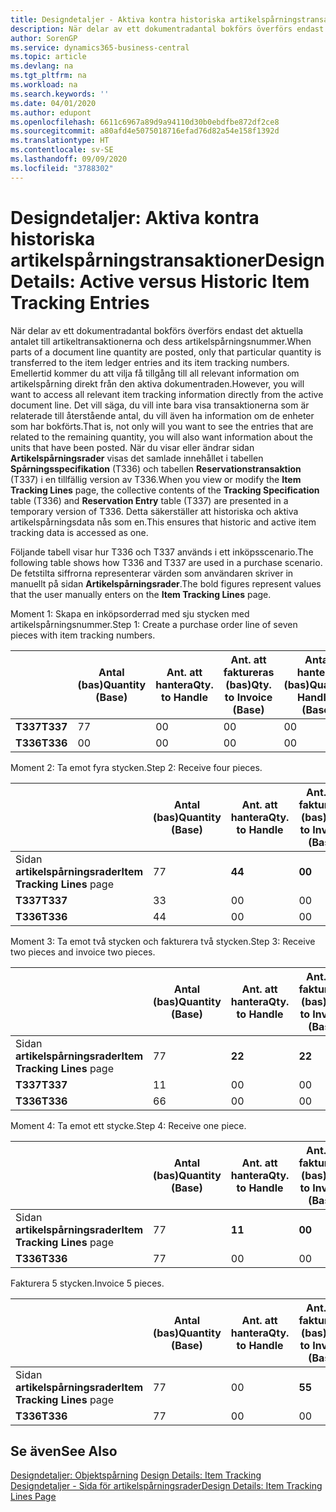 ```yaml
---
title: Designdetaljer - Aktiva kontra historiska artikelspårningstransaktioner | Microsoft Docs
description: När delar av ett dokumentradantal bokförs överförs endast det aktuella antalet till artikeltransaktionerna och dess artikelspårningsnummer. Emellertid kommer du att vilja få tillgång till all relevant information om artikelspårning direkt från den aktiva dokumentraden. Det vill säga, du vill inte bara visa transaktionerna som är relaterade till återstående antal, du vill även ha information om de enheter som har bokförts. När du visar eller ändrar sidan **Artikelspårningsrader** visas det samlade innehållet i tabellen **Spårningsspecifikation** (T336) och tabellen **Reservationstransaktion** (T337) i en tillfällig version av T336. Detta säkerställer att historiska och aktiva artikelspårningsdata nås som en.
author: SorenGP
ms.service: dynamics365-business-central
ms.topic: article
ms.devlang: na
ms.tgt_pltfrm: na
ms.workload: na
ms.search.keywords: ''
ms.date: 04/01/2020
ms.author: edupont
ms.openlocfilehash: 6611c6967a89d9a94110d30b0ebdfbe872df2ce8
ms.sourcegitcommit: a80afd4e5075018716efad76d82a54e158f1392d
ms.translationtype: HT
ms.contentlocale: sv-SE
ms.lasthandoff: 09/09/2020
ms.locfileid: "3788302"
---
```

# <a name="design-details-active-versus-historic-item-tracking-entries"></a><span data-ttu-id="580a0-107">Designdetaljer: Aktiva kontra historiska artikelspårningstransaktioner</span><span class="sxs-lookup"><span data-stu-id="580a0-107">Design Details: Active versus Historic Item Tracking Entries</span></span>
<span data-ttu-id="580a0-108">När delar av ett dokumentradantal bokförs överförs endast det aktuella antalet till artikeltransaktionerna och dess artikelspårningsnummer.</span><span class="sxs-lookup"><span data-stu-id="580a0-108">When parts of a document line quantity are posted, only that particular quantity is transferred to the item ledger entries and its item tracking numbers.</span></span> <span data-ttu-id="580a0-109">Emellertid kommer du att vilja få tillgång till all relevant information om artikelspårning direkt från den aktiva dokumentraden.</span><span class="sxs-lookup"><span data-stu-id="580a0-109">However, you will want to access all relevant item tracking information directly from the active document line.</span></span> <span data-ttu-id="580a0-110">Det vill säga, du vill inte bara visa transaktionerna som är relaterade till återstående antal, du vill även ha information om de enheter som har bokförts.</span><span class="sxs-lookup"><span data-stu-id="580a0-110">That is, not only will you want to see the entries that are related to the remaining quantity, you will also want information about the units that have been posted.</span></span> <span data-ttu-id="580a0-111">När du visar eller ändrar sidan **Artikelspårningsrader** visas det samlade innehållet i tabellen **Spårningsspecifikation** (T336) och tabellen **Reservationstransaktion** (T337) i en tillfällig version av T336.</span><span class="sxs-lookup"><span data-stu-id="580a0-111">When you view or modify the **Item Tracking Lines** page, the collective contents of the **Tracking Specification** table (T336) and **Reservation Entry** table (T337) are presented in a temporary version of T336.</span></span> <span data-ttu-id="580a0-112">Detta säkerställer att historiska och aktiva artikelspårningsdata nås som en.</span><span class="sxs-lookup"><span data-stu-id="580a0-112">This ensures that historic and active item tracking data is accessed as one.</span></span>  

 <span data-ttu-id="580a0-113">Följande tabell visar hur T336 och T337 används i ett inköpsscenario.</span><span class="sxs-lookup"><span data-stu-id="580a0-113">The following table shows how T336 and T337 are used in a purchase scenario.</span></span> <span data-ttu-id="580a0-114">De fetstilta siffrorna representerar värden som användaren skriver in manuellt på sidan **Artikelspårningsrader**.</span><span class="sxs-lookup"><span data-stu-id="580a0-114">The bold figures represent values that the user manually enters on the **Item Tracking Lines** page.</span></span>  

 <span data-ttu-id="580a0-115">Moment 1: Skapa en inköpsorderrad med sju stycken med artikelspårningsnummer.</span><span class="sxs-lookup"><span data-stu-id="580a0-115">Step 1: Create a purchase order line of seven pieces with item tracking numbers.</span></span>  

||<span data-ttu-id="580a0-116">**Antal (bas)**</span><span class="sxs-lookup"><span data-stu-id="580a0-116">**Quantity (Base)**</span></span>|<span data-ttu-id="580a0-117">**Ant. att hantera**</span><span class="sxs-lookup"><span data-stu-id="580a0-117">**Qty. to Handle**</span></span>|<span data-ttu-id="580a0-118">**Ant. att faktureras (bas)**</span><span class="sxs-lookup"><span data-stu-id="580a0-118">**Qty. to Invoice (Base)**</span></span>|<span data-ttu-id="580a0-119">**Antal hanterat (bas)**</span><span class="sxs-lookup"><span data-stu-id="580a0-119">**Quantity Handled (Base)**</span></span>|<span data-ttu-id="580a0-120">**Antal fakturerat (bas)**</span><span class="sxs-lookup"><span data-stu-id="580a0-120">**Quantity Invoiced (Base)**</span></span>|  
|-|----------------------------------------------|--------------------------------------------|------------------------------------------------------|-------------------------------------------------------|--------------------------------------------------------|  
|<span data-ttu-id="580a0-121">**T337**</span><span class="sxs-lookup"><span data-stu-id="580a0-121">**T337**</span></span>|<span data-ttu-id="580a0-122">7</span><span class="sxs-lookup"><span data-stu-id="580a0-122">7</span></span>|<span data-ttu-id="580a0-123">0</span><span class="sxs-lookup"><span data-stu-id="580a0-123">0</span></span>|<span data-ttu-id="580a0-124">0</span><span class="sxs-lookup"><span data-stu-id="580a0-124">0</span></span>|<span data-ttu-id="580a0-125">0</span><span class="sxs-lookup"><span data-stu-id="580a0-125">0</span></span>|<span data-ttu-id="580a0-126">0</span><span class="sxs-lookup"><span data-stu-id="580a0-126">0</span></span>|  
|<span data-ttu-id="580a0-127">**T336**</span><span class="sxs-lookup"><span data-stu-id="580a0-127">**T336**</span></span>|<span data-ttu-id="580a0-128">0</span><span class="sxs-lookup"><span data-stu-id="580a0-128">0</span></span>|<span data-ttu-id="580a0-129">0</span><span class="sxs-lookup"><span data-stu-id="580a0-129">0</span></span>|<span data-ttu-id="580a0-130">0</span><span class="sxs-lookup"><span data-stu-id="580a0-130">0</span></span>|<span data-ttu-id="580a0-131">0</span><span class="sxs-lookup"><span data-stu-id="580a0-131">0</span></span>|<span data-ttu-id="580a0-132">0</span><span class="sxs-lookup"><span data-stu-id="580a0-132">0</span></span>|  

 <span data-ttu-id="580a0-133">Moment 2: Ta emot fyra stycken.</span><span class="sxs-lookup"><span data-stu-id="580a0-133">Step 2: Receive four pieces.</span></span>  

||<span data-ttu-id="580a0-134">**Antal (bas)**</span><span class="sxs-lookup"><span data-stu-id="580a0-134">**Quantity (Base)**</span></span>|<span data-ttu-id="580a0-135">**Ant. att hantera**</span><span class="sxs-lookup"><span data-stu-id="580a0-135">**Qty. to Handle**</span></span>|<span data-ttu-id="580a0-136">**Ant. att faktureras (bas)**</span><span class="sxs-lookup"><span data-stu-id="580a0-136">**Qty. to Invoice (Base)**</span></span>|<span data-ttu-id="580a0-137">**Antal hanterat (bas)**</span><span class="sxs-lookup"><span data-stu-id="580a0-137">**Quantity Handled (Base)**</span></span>|<span data-ttu-id="580a0-138">**Antal fakturerat (bas)**</span><span class="sxs-lookup"><span data-stu-id="580a0-138">**Quantity Invoiced (Base)**</span></span>|  
|-|----------------------------------------------|--------------------------------------------|------------------------------------------------------|-------------------------------------------------------|--------------------------------------------------------|  
|<span data-ttu-id="580a0-139">Sidan **artikelspårningsrader**</span><span class="sxs-lookup"><span data-stu-id="580a0-139">**Item Tracking Lines** page</span></span>|<span data-ttu-id="580a0-140">7</span><span class="sxs-lookup"><span data-stu-id="580a0-140">7</span></span>|<span data-ttu-id="580a0-141">**4**</span><span class="sxs-lookup"><span data-stu-id="580a0-141">**4**</span></span>|<span data-ttu-id="580a0-142">**0**</span><span class="sxs-lookup"><span data-stu-id="580a0-142">**0**</span></span>|<span data-ttu-id="580a0-143">0</span><span class="sxs-lookup"><span data-stu-id="580a0-143">0</span></span>|<span data-ttu-id="580a0-144">0</span><span class="sxs-lookup"><span data-stu-id="580a0-144">0</span></span>|  
|<span data-ttu-id="580a0-145">**T337**</span><span class="sxs-lookup"><span data-stu-id="580a0-145">**T337**</span></span>|<span data-ttu-id="580a0-146">3</span><span class="sxs-lookup"><span data-stu-id="580a0-146">3</span></span>|<span data-ttu-id="580a0-147">0</span><span class="sxs-lookup"><span data-stu-id="580a0-147">0</span></span>|<span data-ttu-id="580a0-148">0</span><span class="sxs-lookup"><span data-stu-id="580a0-148">0</span></span>|<span data-ttu-id="580a0-149">0</span><span class="sxs-lookup"><span data-stu-id="580a0-149">0</span></span>|<span data-ttu-id="580a0-150">0</span><span class="sxs-lookup"><span data-stu-id="580a0-150">0</span></span>|  
|<span data-ttu-id="580a0-151">**T336**</span><span class="sxs-lookup"><span data-stu-id="580a0-151">**T336**</span></span>|<span data-ttu-id="580a0-152">4</span><span class="sxs-lookup"><span data-stu-id="580a0-152">4</span></span>|<span data-ttu-id="580a0-153">0</span><span class="sxs-lookup"><span data-stu-id="580a0-153">0</span></span>|<span data-ttu-id="580a0-154">0</span><span class="sxs-lookup"><span data-stu-id="580a0-154">0</span></span>|<span data-ttu-id="580a0-155">4</span><span class="sxs-lookup"><span data-stu-id="580a0-155">4</span></span>|<span data-ttu-id="580a0-156">0</span><span class="sxs-lookup"><span data-stu-id="580a0-156">0</span></span>|  

 <span data-ttu-id="580a0-157">Moment 3: Ta emot två stycken och fakturera två stycken.</span><span class="sxs-lookup"><span data-stu-id="580a0-157">Step 3: Receive two pieces and invoice two pieces.</span></span>  

||<span data-ttu-id="580a0-158">**Antal (bas)**</span><span class="sxs-lookup"><span data-stu-id="580a0-158">**Quantity (Base)**</span></span>|<span data-ttu-id="580a0-159">**Ant. att hantera**</span><span class="sxs-lookup"><span data-stu-id="580a0-159">**Qty. to Handle**</span></span>|<span data-ttu-id="580a0-160">**Ant. att faktureras (bas)**</span><span class="sxs-lookup"><span data-stu-id="580a0-160">**Qty. to Invoice (Base)**</span></span>|<span data-ttu-id="580a0-161">**Antal hanterat (bas)**</span><span class="sxs-lookup"><span data-stu-id="580a0-161">**Quantity Handled (Base)**</span></span>|<span data-ttu-id="580a0-162">**Antal fakturerat (bas)**</span><span class="sxs-lookup"><span data-stu-id="580a0-162">**Quantity Invoiced (Base)**</span></span>|  
|-|----------------------------------------------|--------------------------------------------|------------------------------------------------------|-------------------------------------------------------|--------------------------------------------------------|  
|<span data-ttu-id="580a0-163">Sidan **artikelspårningsrader**</span><span class="sxs-lookup"><span data-stu-id="580a0-163">**Item Tracking Lines** page</span></span>|<span data-ttu-id="580a0-164">7</span><span class="sxs-lookup"><span data-stu-id="580a0-164">7</span></span>|<span data-ttu-id="580a0-165">**2**</span><span class="sxs-lookup"><span data-stu-id="580a0-165">**2**</span></span>|<span data-ttu-id="580a0-166">**2**</span><span class="sxs-lookup"><span data-stu-id="580a0-166">**2**</span></span>|<span data-ttu-id="580a0-167">4</span><span class="sxs-lookup"><span data-stu-id="580a0-167">4</span></span>|<span data-ttu-id="580a0-168">0</span><span class="sxs-lookup"><span data-stu-id="580a0-168">0</span></span>|  
|<span data-ttu-id="580a0-169">**T337**</span><span class="sxs-lookup"><span data-stu-id="580a0-169">**T337**</span></span>|<span data-ttu-id="580a0-170">1</span><span class="sxs-lookup"><span data-stu-id="580a0-170">1</span></span>|<span data-ttu-id="580a0-171">0</span><span class="sxs-lookup"><span data-stu-id="580a0-171">0</span></span>|<span data-ttu-id="580a0-172">0</span><span class="sxs-lookup"><span data-stu-id="580a0-172">0</span></span>|<span data-ttu-id="580a0-173">0</span><span class="sxs-lookup"><span data-stu-id="580a0-173">0</span></span>|<span data-ttu-id="580a0-174">0</span><span class="sxs-lookup"><span data-stu-id="580a0-174">0</span></span>|  
|<span data-ttu-id="580a0-175">**T336**</span><span class="sxs-lookup"><span data-stu-id="580a0-175">**T336**</span></span>|<span data-ttu-id="580a0-176">6</span><span class="sxs-lookup"><span data-stu-id="580a0-176">6</span></span>|<span data-ttu-id="580a0-177">0</span><span class="sxs-lookup"><span data-stu-id="580a0-177">0</span></span>|<span data-ttu-id="580a0-178">0</span><span class="sxs-lookup"><span data-stu-id="580a0-178">0</span></span>|<span data-ttu-id="580a0-179">6</span><span class="sxs-lookup"><span data-stu-id="580a0-179">6</span></span>|<span data-ttu-id="580a0-180">2</span><span class="sxs-lookup"><span data-stu-id="580a0-180">2</span></span>|  

 <span data-ttu-id="580a0-181">Moment 4: Ta emot ett stycke.</span><span class="sxs-lookup"><span data-stu-id="580a0-181">Step 4: Receive one piece.</span></span>  

||<span data-ttu-id="580a0-182">**Antal (bas)**</span><span class="sxs-lookup"><span data-stu-id="580a0-182">**Quantity (Base)**</span></span>|<span data-ttu-id="580a0-183">**Ant. att hantera**</span><span class="sxs-lookup"><span data-stu-id="580a0-183">**Qty. to Handle**</span></span>|<span data-ttu-id="580a0-184">**Ant. att faktureras (bas)**</span><span class="sxs-lookup"><span data-stu-id="580a0-184">**Qty. to Invoice (Base)**</span></span>|<span data-ttu-id="580a0-185">**Antal hanterat (bas)**</span><span class="sxs-lookup"><span data-stu-id="580a0-185">**Quantity Handled (Base)**</span></span>|<span data-ttu-id="580a0-186">**Antal fakturerat (bas)**</span><span class="sxs-lookup"><span data-stu-id="580a0-186">**Quantity Invoiced (Base)**</span></span>|  
|-|----------------------------------------------|--------------------------------------------|------------------------------------------------------|-------------------------------------------------------|--------------------------------------------------------|  
|<span data-ttu-id="580a0-187">Sidan **artikelspårningsrader**</span><span class="sxs-lookup"><span data-stu-id="580a0-187">**Item Tracking Lines** page</span></span>|<span data-ttu-id="580a0-188">7</span><span class="sxs-lookup"><span data-stu-id="580a0-188">7</span></span>|<span data-ttu-id="580a0-189">**1**</span><span class="sxs-lookup"><span data-stu-id="580a0-189">**1**</span></span>|<span data-ttu-id="580a0-190">**0**</span><span class="sxs-lookup"><span data-stu-id="580a0-190">**0**</span></span>|<span data-ttu-id="580a0-191">6</span><span class="sxs-lookup"><span data-stu-id="580a0-191">6</span></span>|<span data-ttu-id="580a0-192">2</span><span class="sxs-lookup"><span data-stu-id="580a0-192">2</span></span>|  
|<span data-ttu-id="580a0-193">**T336**</span><span class="sxs-lookup"><span data-stu-id="580a0-193">**T336**</span></span>|<span data-ttu-id="580a0-194">7</span><span class="sxs-lookup"><span data-stu-id="580a0-194">7</span></span>|<span data-ttu-id="580a0-195">0</span><span class="sxs-lookup"><span data-stu-id="580a0-195">0</span></span>|<span data-ttu-id="580a0-196">0</span><span class="sxs-lookup"><span data-stu-id="580a0-196">0</span></span>|<span data-ttu-id="580a0-197">7</span><span class="sxs-lookup"><span data-stu-id="580a0-197">7</span></span>|<span data-ttu-id="580a0-198">2</span><span class="sxs-lookup"><span data-stu-id="580a0-198">2</span></span>|  

 <span data-ttu-id="580a0-199">Fakturera 5 stycken.</span><span class="sxs-lookup"><span data-stu-id="580a0-199">Invoice 5 pieces.</span></span>  

||<span data-ttu-id="580a0-200">**Antal (bas)**</span><span class="sxs-lookup"><span data-stu-id="580a0-200">**Quantity (Base)**</span></span>|<span data-ttu-id="580a0-201">**Ant. att hantera**</span><span class="sxs-lookup"><span data-stu-id="580a0-201">**Qty. to Handle**</span></span>|<span data-ttu-id="580a0-202">**Ant. att faktureras (bas)**</span><span class="sxs-lookup"><span data-stu-id="580a0-202">**Qty. to Invoice (Base)**</span></span>|<span data-ttu-id="580a0-203">**Antal hanterat (bas)**</span><span class="sxs-lookup"><span data-stu-id="580a0-203">**Quantity Handled (Base)**</span></span>|<span data-ttu-id="580a0-204">**Antal fakturerat (bas)**</span><span class="sxs-lookup"><span data-stu-id="580a0-204">**Quantity Invoiced (Base)**</span></span>|  
|-|----------------------------------------------|--------------------------------------------|------------------------------------------------------|-------------------------------------------------------|--------------------------------------------------------|  
|<span data-ttu-id="580a0-205">Sidan **artikelspårningsrader**</span><span class="sxs-lookup"><span data-stu-id="580a0-205">**Item Tracking Lines** page</span></span>|<span data-ttu-id="580a0-206">7</span><span class="sxs-lookup"><span data-stu-id="580a0-206">7</span></span>|<span data-ttu-id="580a0-207">0</span><span class="sxs-lookup"><span data-stu-id="580a0-207">0</span></span>|<span data-ttu-id="580a0-208">**5**</span><span class="sxs-lookup"><span data-stu-id="580a0-208">**5**</span></span>|<span data-ttu-id="580a0-209">7</span><span class="sxs-lookup"><span data-stu-id="580a0-209">7</span></span>|<span data-ttu-id="580a0-210">2</span><span class="sxs-lookup"><span data-stu-id="580a0-210">2</span></span>|  
|<span data-ttu-id="580a0-211">**T336**</span><span class="sxs-lookup"><span data-stu-id="580a0-211">**T336**</span></span>|<span data-ttu-id="580a0-212">7</span><span class="sxs-lookup"><span data-stu-id="580a0-212">7</span></span>|<span data-ttu-id="580a0-213">0</span><span class="sxs-lookup"><span data-stu-id="580a0-213">0</span></span>|<span data-ttu-id="580a0-214">0</span><span class="sxs-lookup"><span data-stu-id="580a0-214">0</span></span>|<span data-ttu-id="580a0-215">7</span><span class="sxs-lookup"><span data-stu-id="580a0-215">7</span></span>|<span data-ttu-id="580a0-216">7</span><span class="sxs-lookup"><span data-stu-id="580a0-216">7</span></span>|  

## <a name="see-also"></a><span data-ttu-id="580a0-217">Se även</span><span class="sxs-lookup"><span data-stu-id="580a0-217">See Also</span></span>  
 <span data-ttu-id="580a0-218">[Designdetaljer: Objektspårning](design-details-item-tracking.md) </span><span class="sxs-lookup"><span data-stu-id="580a0-218">[Design Details: Item Tracking](design-details-item-tracking.md) </span></span>  
 [<span data-ttu-id="580a0-219">Designdetaljer - Sida för artikelspårningsrader</span><span class="sxs-lookup"><span data-stu-id="580a0-219">Design Details: Item Tracking Lines Page</span></span>](design-details-item-tracking-lines-window.md)
